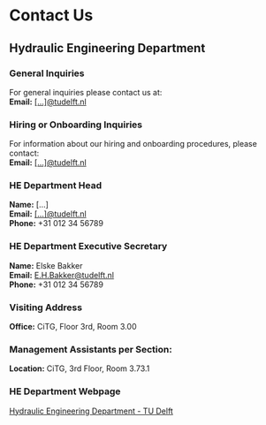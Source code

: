 # Contact Us

## Hydraulic Engineering Department

### General Inquiries
For general inquiries please contact us at:  
**Email:** [[...]@tudelft.nl](mailto:[...]@tudelft.nl)  

### Hiring or Onboarding Inquiries
For information about our hiring and onboarding procedures, please contact:  
**Email:** [[...]@tudelft.nl](mailto:[...]@tudelft.nl)  

### HE Department Head
**Name:** [...]  
**Email:** [[...]@tudelft.nl](mailto:[...]@tudelft.nl)  
**Phone:** +31 012 34 56789

### HE Department Executive Secretary
**Name:** Elske Bakker  
**Email:** [E.H.Bakker@tudelft.nl](mailto:E.H.Bakker@tudelft.nl)  
**Phone:** +31 012 34 56789

### Visiting Address
**Office:** CiTG, Floor 3rd, Room 3.00

### Management Assistants per Section:
**Location:** CiTG, 3rd Floor, Room 3.73.1

### HE Department Webpage
[Hydraulic Engineering Department - TU Delft](https://www.tudelft.nl/citg/over-faculteit/afdelingen/hydraulic-engineering)
